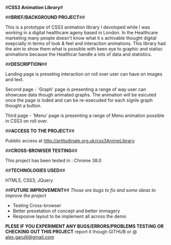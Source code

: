 #<b>CSS3 Animation Library</b>#

##<b>BRIEF/BACKGROUND PROJECT</b>##

This is a prototype of CSS3 animation library I devoloped while I was working in a digital healthcare ageny based in London.
In the Healthcare marketing many people doesn't know what it s achivable thought digital exepcially in terms of look & feel and 
interaction animations. This library had the aim to show them what is possible with keen eye to graphic and statisc animations 
because the Healthcar handle a lots of data and statistics.

##<b>DESCRIPTION</b>##

Landing page is preseting interaction on roll over user can have on images and text.

Second page - 'Graph' page is presenting a range of way user can showcase data though animated graphs. The animation 
will be esicuted once the page is loded and can be re-esecuded for each signle graph thought a button.

Third page - 'Menu' page is presenting a range of Menu animation possible in CSS3 on roll over.

##<b>ACCESS TO THE PROJECT</b>##

Pubblic access at http://artitudinale.org.uk/css3AnimeLibrary

##<b>CROSS-BROWSER TESTING</b>##

This project has been tested in : Chrome 38.0

##<b>TECHNOLOGIES USED</b>##

HTML5, CSS3, JQuery

##<b>FUTURE IMPROVEMENT</b>##
<i>Those are bugs to fix and some ideas to improve the project</i>

 - Testing Cross-browser
 - Better presetation of concept and better immagery
 - Resposive layout to be implement all across the demo
   

<b>PLESE IF YOU EXPERIMENT ANY BUGS/ERRORS/PROBLEMS TESTiNG OR CHECKING OUT THIS PROJECT</b> report it though GITHUB or @ alex.garulli@gmail.com

